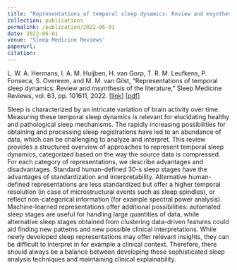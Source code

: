 ```yaml
---
title: "Representations of temporal sleep dynamics: Review and msynthesis of the literature"
collection: publications
permalink: /publication/2022-06-01
date: 2022-06-01
venue: 'Sleep Medicine Reviews'
paperurl: 
citation: 
---
```


L. W. A. Hermans, I. A. M. Huijben, H. van Gorp, T. R. M. Leufkens, P. Fonseca, S. Overeem, and M. M. van Gilst, “Representations of temporal sleep dynamics: Review and msynthesis of the literature,” Sleep Medicine Reviews, vol. 63, pp. 101611, 2022.
\[[link](https://www.sciencedirect.com/science/article/pii/S1087079222000247)\]
\[[pdf](http://hansvangorp.github.io/files/2022-06-01.pdf)\]

Sleep is characterized by an intricate variation of brain activity over time. Measuring these temporal sleep dynamics is relevant for elucidating healthy and pathological sleep mechanisms. The rapidly increasing possibilities for obtaining and processing sleep registrations have led to an abundance of data, which can be challenging to analyze and interpret. This review provides a structured overview of approaches to represent temporal sleep dynamics, categorized based on the way the source data is compressed. For each category of representations, we describe advantages and disadvantages. Standard human-defined 30-s sleep stages have the advantages of standardization and interpretability. Alternative human-defined representations are less standardized but offer a higher temporal resolution (in case of microstructural events such as sleep spindles), or reflect non-categorical information (for example spectral power analysis). Machine-learned representations offer additional possibilities: automated sleep stages are useful for handling large quantities of data, while alternative sleep stages obtained from clustering data-driven features could aid finding new patterns and new possible clinical interpretations. While newly developed sleep representations may offer relevant insights, they can be difficult to interpret in for example a clinical context. Therefore, there should always be a balance between developing these sophisticated sleep analysis techniques and maintaining clinical explainability.